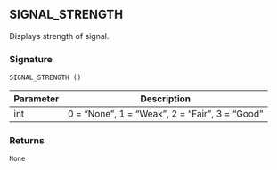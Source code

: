 ## SIGNAL\_STRENGTH

Displays strength of signal.


### Signature

`SIGNAL_STRENGTH ()`


| Parameter | Description |
| --- | --- |
| int | 0 = “None”, 1 = “Weak”, 2 = “Fair”, 3 = “Good” |


### Returns

`None`